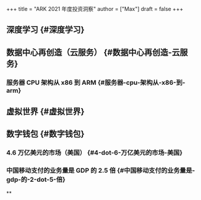 +++
title = "ARK 2021 年度投资洞察"
author = ["Max"]
draft = false
+++

## 深度学习 {#深度学习}


## 数据中心再创造（云服务） {#数据中心再创造-云服务}


### 服务器 CPU 架构从 x86 到 ARM {#服务器-cpu-架构从-x86-到-arm}


## 虚拟世界 {#虚拟世界}


## 数字钱包 {#数字钱包}


### 4.6 万亿美元的市场（美国） {#4-dot-6-万亿美元的市场-美国}


### 中国移动支付的业务量是 GDP 的 2.5 倍 {#中国移动支付的业务量是-gdp-的-2-dot-5-倍}

\*\*

